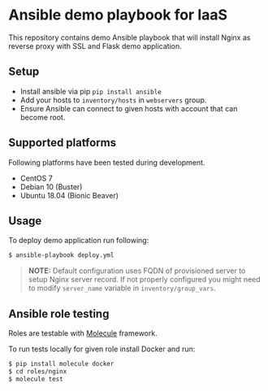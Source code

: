 # Ansible demo playbook for IaaS

This repository contains demo Ansible playbook that will install
Nginx as reverse proxy with SSL and Flask demo application.

## Setup
- Install ansible via pip `pip install ansible`
- Add your hosts to `inventory/hosts` in `webservers` group.
- Ensure Ansible can connect to given hosts with account that can become root.

## Supported platforms
Following platforms have been tested during development.

- CentOS 7
- Debian 10 (Buster)
- Ubuntu 18.04 (Bionic Beaver)

## Usage
To deploy demo application run following:

```sh
$ ansible-playbook deploy.yml
```

> **NOTE:** Default configuration uses FQDN of provisioned server to setup Nginx server record.
> If not properly configured you might need to modify `server_name` variable in `inventory/group_vars`.

## Ansible role testing
Roles are testable with [Molecule](molecule.readthedocs.io) framework.

To run tests locally for given role install Docker and run:

```sh
$ pip install molecule docker
$ cd roles/nginx
$ molecule test
```

